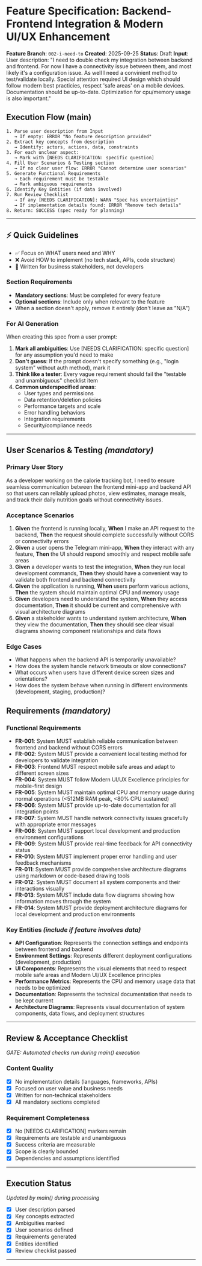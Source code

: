 # Feature Specification: Backend-Frontend Integration & Modern UI/UX Enhancement

**Feature Branch**: `002-i-need-to`
**Created**: 2025-09-25
**Status**: Draft
**Input**: User description: "I need to double check my integration between backend and frontend. For now I have a connectivity issue between them, and most likely it's a configuration issue. As well I need a convinient method to test/validate locally. Special attention required UI design which should follow modern best practicies, respect 'safe areas' on a mobile devices. Documentation should be up-to-date. Optimization for cpu/memory usage is also important."

## Execution Flow (main)
```
1. Parse user description from Input
   → If empty: ERROR "No feature description provided"
2. Extract key concepts from description
   → Identify: actors, actions, data, constraints
3. For each unclear aspect:
   → Mark with [NEEDS CLARIFICATION: specific question]
4. Fill User Scenarios & Testing section
   → If no clear user flow: ERROR "Cannot determine user scenarios"
5. Generate Functional Requirements
   → Each requirement must be testable
   → Mark ambiguous requirements
6. Identify Key Entities (if data involved)
7. Run Review Checklist
   → If any [NEEDS CLARIFICATION]: WARN "Spec has uncertainties"
   → If implementation details found: ERROR "Remove tech details"
8. Return: SUCCESS (spec ready for planning)
```

---

## ⚡ Quick Guidelines
- ✅ Focus on WHAT users need and WHY
- ❌ Avoid HOW to implement (no tech stack, APIs, code structure)
- 👥 Written for business stakeholders, not developers

### Section Requirements
- **Mandatory sections**: Must be completed for every feature
- **Optional sections**: Include only when relevant to the feature
- When a section doesn't apply, remove it entirely (don't leave as "N/A")

### For AI Generation
When creating this spec from a user prompt:
1. **Mark all ambiguities**: Use [NEEDS CLARIFICATION: specific question] for any assumption you'd need to make
2. **Don't guess**: If the prompt doesn't specify something (e.g., "login system" without auth method), mark it
3. **Think like a tester**: Every vague requirement should fail the "testable and unambiguous" checklist item
4. **Common underspecified areas**:
   - User types and permissions
   - Data retention/deletion policies
   - Performance targets and scale
   - Error handling behaviors
   - Integration requirements
   - Security/compliance needs

---

## User Scenarios & Testing *(mandatory)*

### Primary User Story
As a developer working on the calorie tracking bot, I need to ensure seamless communication between the frontend mini-app and backend API so that users can reliably upload photos, view estimates, manage meals, and track their daily nutrition goals without connectivity issues.

### Acceptance Scenarios
1. **Given** the frontend is running locally, **When** I make an API request to the backend, **Then** the request should complete successfully without CORS or connectivity errors
2. **Given** a user opens the Telegram mini-app, **When** they interact with any feature, **Then** the UI should respond smoothly and respect mobile safe areas
3. **Given** a developer wants to test the integration, **When** they run local development commands, **Then** they should have a convenient way to validate both frontend and backend connectivity
4. **Given** the application is running, **When** users perform various actions, **Then** the system should maintain optimal CPU and memory usage
5. **Given** developers need to understand the system, **When** they access documentation, **Then** it should be current and comprehensive with visual architecture diagrams
6. **Given** a stakeholder wants to understand system architecture, **When** they view the documentation, **Then** they should see clear visual diagrams showing component relationships and data flows

### Edge Cases
- What happens when the backend API is temporarily unavailable?
- How does the system handle network timeouts or slow connections?
- What occurs when users have different device screen sizes and orientations?
- How does the system behave when running in different environments (development, staging, production)?

## Requirements *(mandatory)*

### Functional Requirements
- **FR-001**: System MUST establish reliable communication between frontend and backend without CORS errors
- **FR-002**: System MUST provide a convenient local testing method for developers to validate integration
- **FR-003**: Frontend MUST respect mobile safe areas and adapt to different screen sizes
- **FR-004**: System MUST follow Modern UI/UX Excellence principles for mobile-first design
- **FR-005**: System MUST maintain optimal CPU and memory usage during normal operations (<512MB RAM peak, <80% CPU sustained)
- **FR-006**: System MUST provide up-to-date documentation for all integration points
- **FR-007**: System MUST handle network connectivity issues gracefully with appropriate error messages
- **FR-008**: System MUST support local development and production environment configurations
- **FR-009**: System MUST provide real-time feedback for API connectivity status
- **FR-010**: System MUST implement proper error handling and user feedback mechanisms
- **FR-011**: System MUST provide comprehensive architecture diagrams using markdown or code-based drawing tools
- **FR-012**: System MUST document all system components and their interactions visually
- **FR-013**: System MUST include data flow diagrams showing how information moves through the system
- **FR-014**: System MUST provide deployment architecture diagrams for local development and production environments

### Key Entities *(include if feature involves data)*
- **API Configuration**: Represents the connection settings and endpoints between frontend and backend
- **Environment Settings**: Represents different deployment configurations (development, production)
- **UI Components**: Represents the visual elements that need to respect mobile safe areas and Modern UI/UX Excellence principles
- **Performance Metrics**: Represents the CPU and memory usage data that needs to be optimized
- **Documentation**: Represents the technical documentation that needs to be kept current
- **Architecture Diagrams**: Represents visual documentation of system components, data flows, and deployment structures

---

## Review & Acceptance Checklist
*GATE: Automated checks run during main() execution*

### Content Quality
- [x] No implementation details (languages, frameworks, APIs)
- [x] Focused on user value and business needs
- [x] Written for non-technical stakeholders
- [x] All mandatory sections completed

### Requirement Completeness
- [x] No [NEEDS CLARIFICATION] markers remain
- [x] Requirements are testable and unambiguous
- [x] Success criteria are measurable
- [x] Scope is clearly bounded
- [x] Dependencies and assumptions identified

---

## Execution Status
*Updated by main() during processing*

- [x] User description parsed
- [x] Key concepts extracted
- [x] Ambiguities marked
- [x] User scenarios defined
- [x] Requirements generated
- [x] Entities identified
- [x] Review checklist passed

---
